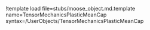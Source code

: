!template load file=stubs/moose_object.md.template name=TensorMechanicsPlasticMeanCap syntax=/UserObjects/TensorMechanicsPlasticMeanCap